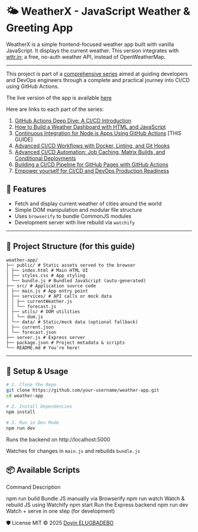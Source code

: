 # 🌤️ WeatherX - JavaScript Weather & Greeting App

WeatherX is a simple frontend-focused weather app built with vanilla JavaScript. It displays the current weather. This version integrates with [wttr.in](https://wttr.in); a free, no-auth weather API, instead of OpenWeatherMap.

---

This project is part of a [comprehensive series](url) aimed at guiding developers and DevOps engineers through a complete and practical journey into CI/CD using GitHub Actions.

The live version of the app is available [here](https://doyinhubx.github.io/weather-runner/)

Here are links to each part of the series:

1. [GitHub Actions Deep Dive: A CI/CD Introduction](url)
2. [How to Build a Weather Dashboard with HTML and JavaScript](url)
3. [Continuous Integration for Node.js Apps Using GitHub Actions](url) [THIS GUIDE]
4. [Advanced CI/CD Workflows with Docker, Linting, and Git Hooks](url)
5. [Advanced CI/CD Automation: Job Caching, Matrix Builds, and Conditional Deployments](url)
6. [Building a CI/CD Pipeline for GitHub Pages with GitHub Actions](url)
7. [Empower yourself for CI/CD and DevOps Production Readiness](url)


## 🚀 Features

- Fetch and display current weather of cities around the world
- Simple DOM manipulation and modular file structure
- Uses `browserify` to bundle CommonJS modules
- Development server with live rebuild via `watchify`

---

## 📁 Project Structure (for this guide)

```
weather-app/
├── public/ # Static assets served to the browser
│ ├── index.html # Main HTML UI
│ ├── styles.css # App styling
│ └── bundle.js # Bundled JavaScript (auto-generated)
├── src/ # Application source code
│ ├── main.js # App entry point
│ ├── services/ # API calls or mock data
│ │ ├── currentWeather.js
│ │ └── forecast.js
│ ├── utils/ # DOM utilities
│ │ └── dom.js
│ └── data/ # Static/mock data (optional fallback)
│ ├── current.json
│ └── forecast.json
├── server.js # Express server
├── package.json # Project metadata & scripts
└── README.md # You're here!
```


---

## 🔧 Setup & Usage

```bash
# 1. Clone the Repo
git clone https://github.com/your-username/weather-app.git
cd weather-app

# 2. Install Dependencies
npm install

# 3. Run in Dev Mode
npm run dev
```
Runs the backend on http://localhost:5000

Watches for changes in `main.js` and rebuilds `bundle.js`

## 📦 Available Scripts

Command	Description

npm run build	Bundle JS manually via Browserify
npm run watch	Watch & rebuild JS using Watchify
npm start	Run the Express backend
npm run dev	Watch + serve in one step (for development)


🛡️ License
MIT © 2025 [Doyin ELUGBADEBO](url)